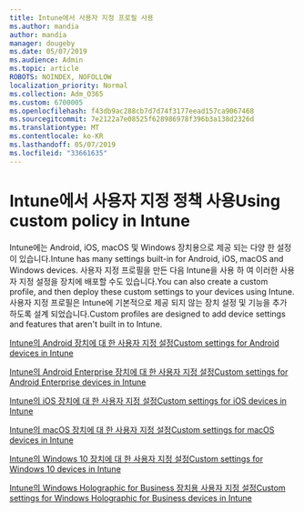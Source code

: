 ```yaml
---
title: Intune에서 사용자 지정 프로필 사용
ms.author: mandia
author: mandia
manager: dougeby
ms.date: 05/07/2019
ms.audience: Admin
ms.topic: article
ROBOTS: NOINDEX, NOFOLLOW
localization_priority: Normal
ms.collection: Adm_O365
ms.custom: 6700005
ms.openlocfilehash: f43db9ac288cb7d7d74f3177eead157ca9067468
ms.sourcegitcommit: 7e2122a7e08525f628986978f396b3a138d2326d
ms.translationtype: MT
ms.contentlocale: ko-KR
ms.lasthandoff: 05/07/2019
ms.locfileid: "33661635"
---
```

# <a name="using-custom-policy-in-intune"></a><span data-ttu-id="6c5a7-102">Intune에서 사용자 지정 정책 사용</span><span class="sxs-lookup"><span data-stu-id="6c5a7-102">Using custom policy in Intune</span></span>

<span data-ttu-id="6c5a7-103">Intune에는 Android, iOS, macOS 및 Windows 장치용으로 제공 되는 다양 한 설정이 있습니다.</span><span class="sxs-lookup"><span data-stu-id="6c5a7-103">Intune has many settings built-in for Android, iOS, macOS and Windows devices.</span></span> <span data-ttu-id="6c5a7-104">사용자 지정 프로필을 만든 다음 Intune을 사용 하 여 이러한 사용자 지정 설정을 장치에 배포할 수도 있습니다.</span><span class="sxs-lookup"><span data-stu-id="6c5a7-104">You can also create a custom profile, and then deploy these custom settings to your devices using Intune.</span></span> <span data-ttu-id="6c5a7-105">사용자 지정 프로필은 Intune에 기본적으로 제공 되지 않는 장치 설정 및 기능을 추가 하도록 설계 되었습니다.</span><span class="sxs-lookup"><span data-stu-id="6c5a7-105">Custom profiles are designed to add device settings and features that aren't built in to Intune.</span></span>

[<span data-ttu-id="6c5a7-106">Intune의 Android 장치에 대 한 사용자 지정 설정</span><span class="sxs-lookup"><span data-stu-id="6c5a7-106">Custom settings for Android devices in Intune</span></span>](https://docs.microsoft.com/intune/custom-settings-android)

[<span data-ttu-id="6c5a7-107">Intune의 Android Enterprise 장치에 대 한 사용자 지정 설정</span><span class="sxs-lookup"><span data-stu-id="6c5a7-107">Custom settings for Android Enterprise devices in Intune</span></span>](https://docs.microsoft.com/intune/custom-settings-android-for-work)

[<span data-ttu-id="6c5a7-108">Intune의 iOS 장치에 대 한 사용자 지정 설정</span><span class="sxs-lookup"><span data-stu-id="6c5a7-108">Custom settings for iOS devices in Intune</span></span>](https://docs.microsoft.com/intune/custom-settings-ios)

[<span data-ttu-id="6c5a7-109">Intune의 macOS 장치에 대 한 사용자 지정 설정</span><span class="sxs-lookup"><span data-stu-id="6c5a7-109">Custom settings for macOS devices in Intune</span></span>](https://docs.microsoft.com/intune/custom-settings-macos)

[<span data-ttu-id="6c5a7-110">Intune의 Windows 10 장치에 대 한 사용자 지정 설정</span><span class="sxs-lookup"><span data-stu-id="6c5a7-110">Custom settings for Windows 10 devices in Intune</span></span>](https://docs.microsoft.com/intune/custom-settings-windows-10)

[<span data-ttu-id="6c5a7-111">Intune의 Windows Holographic for Business 장치용 사용자 지정 설정</span><span class="sxs-lookup"><span data-stu-id="6c5a7-111">Custom settings for Windows Holographic for Business devices in Intune</span></span>](https://docs.microsoft.com/intune/custom-settings-windows-holographic)